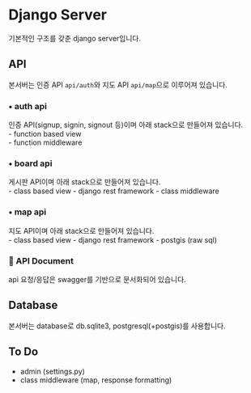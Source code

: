 # Django Server

기본적인 구조를 갖춘 django server입니다.

## API

본서버는 인증 API `api/auth`와 지도 API `api/map`으로 이루어져 있습니다.

### • auth api

인증 API(signup, signin, signout 등)이며 아래 stack으로 만들어져 있습니다.  
\- function based view  
\- function middleware

### • board api

게시판 API이며 아래 stack으로 만들어져 있습니다.  
\- class based view
\- django rest framework
\- class middleware

### • map api

지도 API이며 아래 stack으로 만들어져 있습니다.  
\- class based view
\- django rest framework
\- postgis (raw sql)

### 📔 API Document

api 요청/응답은 swagger를 기반으로 문서화되어 있습니다.

## Database

본서버는 database로 db.sqlite3, postgresql(+postgis)를 사용합니다.

## To Do

- admin (settings.py)
- class middleware (map, response formatting)
